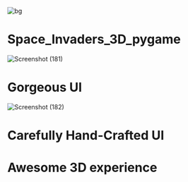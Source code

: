 ![bg](https://user-images.githubusercontent.com/70796547/115232439-53216180-a134-11eb-95b1-d07e32228f7b.png)
# Space_Invaders_3D_pygame
![Screenshot (181)](https://user-images.githubusercontent.com/70796547/115231370-1bfe8080-a133-11eb-8a0b-31cc6d4d42a2.png)
# Gorgeous UI
![Screenshot (182)](https://user-images.githubusercontent.com/70796547/115232957-ec507800-a134-11eb-8e5b-e3a5e8225c40.png)
# Carefully Hand-Crafted UI
# Awesome 3D experience
